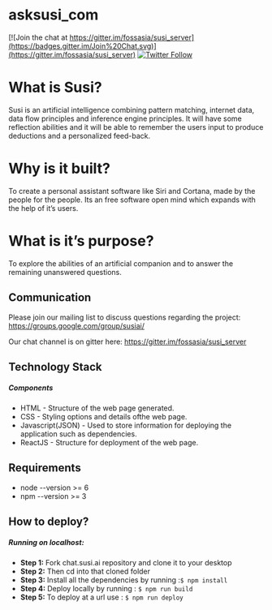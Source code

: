 # asksusi_com

[![Join the chat at https://gitter.im/fossasia/susi_server](https://badges.gitter.im/Join%20Chat.svg)](https://gitter.im/fossasia/susi_server)
[![Twitter Follow](https://img.shields.io/twitter/follow/asksusi.svg?style=social&label=Follow&maxAge=2592000?style=flat-square)](https://twitter.com/asksusi)

# What is Susi?

Susi is an artificial intelligence combining pattern matching, internet data, data flow principles and inference engine principles. It will have some reflection abilities and it will be able to remember the users input to produce deductions and a personalized feed-back.

# Why is it built?

To create a personal assistant software like Siri and Cortana, made by the people for the people. Its an free software open mind which expands with the help of it’s users.

# What is it’s purpose?

To explore the abilities of an artificial companion and to answer the remaining unanswered questions.


## Communication

Please join our mailing list to discuss questions regarding the project: https://groups.google.com/group/susiai/

Our chat channel is on gitter here: https://gitter.im/fossasia/susi_server

## Technology Stack
##### Components
* HTML - Structure of the web page generated.
* CSS - Styling options and details ofthe web page.
* Javascript(JSON) - Used to store information for deploying the application such as dependencies.
* ReactJS - Structure for deployment of the web page.


## Requirements
* node --version >= 6
* npm --version >= 3

## How to deploy?
##### Running on localhost:
* **Step 1:** Fork chat.susi.ai repository and clone it to your desktop
* **Step 2:** Then cd into that cloned folder
* **Step 3:** Install all the dependencies by running :```$ npm install```
* **Step 4:** Deploy locally by running : ```$ npm run build ```
* **Step 5:** To deploy at a url use : ```$ npm run deploy ```

